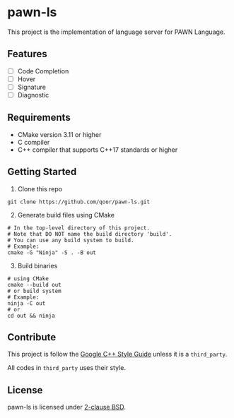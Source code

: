 # pawn-ls
This project is the implementation of language server for PAWN Language.

## Features
- [ ] Code Completion
- [ ] Hover
- [ ] Signature
- [ ] Diagnostic

## Requirements
- CMake version 3.11 or higher
- C compiler
- C++ compiler that supports C++17 standards or higher

## Getting Started
1. Clone this repo
```shell
git clone https://github.com/qoor/pawn-ls.git
```

2. Generate build files using CMake
```shell
# In the top-level directory of this project.
# Note that DO NOT name the build directory 'build'.
# You can use any build system to build.
# Example:
cmake -G "Ninja" -S . -B out
```

3. Build binaries
```shell
# using CMake
cmake --build out
# or build system
# Example:
ninja -C out
# or
cd out && ninja
```

## Contribute
This project is follow the [Google C++ Style Guide](https://google.github.io/styleguide/cppguide.html) unless it is a `third_party`.

All codes in `third_party` uses their style.

## License
pawn-ls is licensed under [2-clause BSD](LICENSE).
